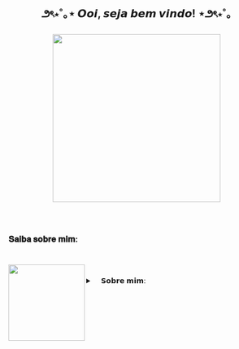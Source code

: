 <h2 align="center">౨ৎ⋆˚｡⋆  𝙊𝙤𝙞, 𝙨𝙚𝙟𝙖 𝙗𝙚𝙢 𝙫𝙞𝙣𝙙𝙤!  ⋆౨ৎ⋆˚｡</h2>

###

<div align="center">
  <img height="330" src="https://media1.giphy.com/media/v1.Y2lkPTc5MGI3NjExNGVkZjh3M2Z4cXZ4OTlwYW5vOGsybG41bWEwdWpxdnFqcHl5MDN4ZiZlcD12MV9pbnRlcm5hbF9naWZfYnlfaWQmY3Q9Zw/XkZhsYx3l8rDO/giphy.webp"  />
</div>

###

<br clear="both">

<h3 align="left">𝐒𝐚𝐢𝐛𝐚 𝐬𝐨𝐛𝐫𝐞 𝐦𝐢𝐦:</h3>

###

<br clear="both">

<img align="left" height="150" src="https://media1.giphy.com/media/v1.Y2lkPTc5MGI3NjExaDRvNnV5NzAxZzZpdWEzYmQ2NHZkcDFpMmRicnJteWpxajVheGI4bSZlcD12MV9pbnRlcm5hbF9naWZfYnlfaWQmY3Q9Zw/kdQqSfBiIkAVGCAIOD/giphy.webp"  />

###

<!-- Dropdown -->
<details>
  <summary> 
⠀   𝗦𝗼𝗯𝗿𝗲 𝗺𝗶𝗺: </summary>
  ㅤ
     — 💬 𝘌𝘶 𝘮𝘦 𝘤𝘩𝘢𝘮𝘰 𝘓𝘢𝘶𝘳𝘢, 𝘵𝘦𝘯𝘩𝘰 17 𝘢𝘯𝘰𝘴 𝘦 𝘤𝘶𝘳𝘴𝘰 𝘋𝘦𝘴𝘦𝘯𝘷𝘰𝘭𝘷𝘪𝘮𝘦𝘯𝘵𝘰 𝘥𝘦 𝘚𝘪𝘴𝘵𝘦𝘮𝘢𝘴 𝘯𝘰 𝘚𝘌𝘕𝘈𝘐 𝘗𝘢𝘶𝘭𝘰 𝘚𝘬𝘢𝘧, 𝘦𝘮 𝘚𝘊𝘚.
     — 𝘌𝘶 𝘨𝘰𝘴𝘵𝘰 𝘥𝘦 𝘢𝘳𝘵𝘦, 𝘫𝘰𝘨𝘰𝘴, 𝘭𝘪𝘵𝘦𝘳𝘢𝘵𝘶𝘳𝘢, 𝘮ú𝘴𝘪𝘤𝘢, 𝘢𝘯𝘪𝘮𝘢𝘪𝘴 𝘦 𝘤𝘪𝘯𝘦𝘮𝘢! <3
       ㅤ
     
</details>
